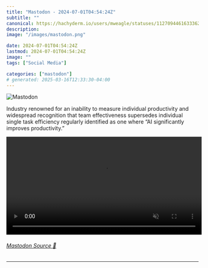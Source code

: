 ```yaml
---
title: "Mastodon - 2024-07-01T04:54:24Z"
subtitle: ""
canonical: https://hachyderm.io/users/mweagle/statuses/112709446163336274
description:
image: "/images/mastodon.png"

date: 2024-07-01T04:54:24Z
lastmod: 2024-07-01T04:54:24Z
image: ""
tags: ["Social Media"]

categories: ["mastodon"]
# generated: 2025-03-16T12:33:30-04:00
---
```

![Mastodon](/images/mastodon.png)

<p>Industry renowned for an inability to measure individual productivity and widespread recognition that team effectiveness supersedes individual single task efficiency regularly identified as one where “AI significantly improves productivity.”</p>

<video controls autoplay muted loop width="512"><source src="fbbd903660398878.mp4" type="video/mp4" /></video>

###### [Mastodon Source 🐘](https://hachyderm.io/@mweagle/112709446163336274)

___

